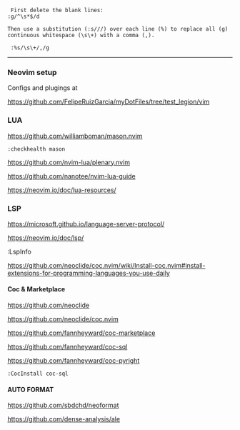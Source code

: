 
```
 First delete the blank lines:
:g/^\s*$/d

Then use a substitution (:s///) over each line (%) to replace all (g) continuous whitespace (\s\+) with a comma (,).
 
 :%s/\s\+/,/g

```
---

### Neovim setup

Configs and plugings at

https://github.com/FelipeRuizGarcia/myDotFiles/tree/test_legion/vim

### LUA

https://github.com/williamboman/mason.nvim

``` :checkhealth mason  ```

https://github.com/nvim-lua/plenary.nvim

https://github.com/nanotee/nvim-lua-guide

https://neovim.io/doc/lua-resources/


### LSP

https://microsoft.github.io/language-server-protocol/

https://neovim.io/doc/lsp/

:LspInfo


https://github.com/neoclide/coc.nvim/wiki/Install-coc.nvim#install-extensions-for-programming-languages-you-use-daily



#### Coc & Marketplace

https://github.com/neoclide

https://github.com/neoclide/coc.nvim

https://github.com/fannheyward/coc-marketplace


https://github.com/fannheyward/coc-sql

https://github.com/fannheyward/coc-pyright

```
:CocInstall coc-sql
```

#### AUTO FORMAT

https://github.com/sbdchd/neoformat

https://github.com/dense-analysis/ale
